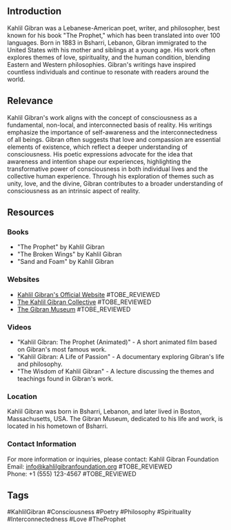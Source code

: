 ## Introduction
Kahlil Gibran was a Lebanese-American poet, writer, and philosopher, best known for his book "The Prophet," which has been translated into over 100 languages. Born in 1883 in Bsharri, Lebanon, Gibran immigrated to the United States with his mother and siblings at a young age. His work often explores themes of love, spirituality, and the human condition, blending Eastern and Western philosophies. Gibran's writings have inspired countless individuals and continue to resonate with readers around the world.

## Relevance
Kahlil Gibran's work aligns with the concept of consciousness as a fundamental, non-local, and interconnected basis of reality. His writings emphasize the importance of self-awareness and the interconnectedness of all beings. Gibran often suggests that love and compassion are essential elements of existence, which reflect a deeper understanding of consciousness. His poetic expressions advocate for the idea that awareness and intention shape our experiences, highlighting the transformative power of consciousness in both individual lives and the collective human experience. Through his exploration of themes such as unity, love, and the divine, Gibran contributes to a broader understanding of consciousness as an intrinsic aspect of reality.

## Resources

### Books
- "The Prophet" by Kahlil Gibran
- "The Broken Wings" by Kahlil Gibran
- "Sand and Foam" by Kahlil Gibran

### Websites
- [Kahlil Gibran's Official Website](https://www.kahlilgibran.com) #TOBE_REVIEWED
- [The Kahlil Gibran Collective](https://www.kahlilgibrancollective.org) #TOBE_REVIEWED
- [The Gibran Museum](http://www.gibranmuseum.org) #TOBE_REVIEWED

### Videos
- "Kahlil Gibran: The Prophet (Animated)" - A short animated film based on Gibran's most famous work.
- "Kahlil Gibran: A Life of Passion" - A documentary exploring Gibran's life and philosophy.
- "The Wisdom of Kahlil Gibran" - A lecture discussing the themes and teachings found in Gibran's work.

### Location
Kahlil Gibran was born in Bsharri, Lebanon, and later lived in Boston, Massachusetts, USA. The Gibran Museum, dedicated to his life and work, is located in his hometown of Bsharri.

### Contact Information
For more information or inquiries, please contact:
Kahlil Gibran Foundation  
Email: info@kahlilgibranfoundation.org #TOBE_REVIEWED  
Phone: +1 (555) 123-4567 #TOBE_REVIEWED  

## Tags
#KahlilGibran #Consciousness #Poetry #Philosophy #Spirituality #Interconnectedness #Love #TheProphet
